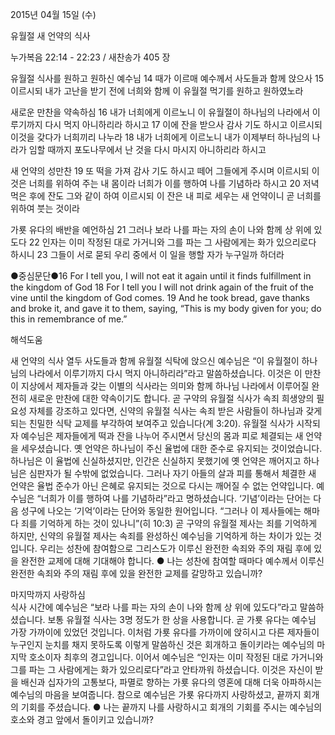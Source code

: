 2015년 04월 15일 (수)

유월절 새 언약의 식사



누가복음 22:14 - 22:23 / 새찬송가 405 장


유월절 식사를 원하고 원하신 예수님
14 때가 이르매 예수께서 사도들과 함께 앉으사 15 이르시되 내가 고난을 받기 전에 너희와 함께 이 유월절 먹기를 원하고 원하였노라 

새로운 만찬을 약속하심
16 내가 너희에게 이르노니 이 유월절이 하나님의 나라에서 이루기까지 다시 먹지 아니하리라 하시고 17 이에 잔을 받으사 감사 기도 하시고 이르시되 이것을 갖다가 너희끼리 나누라 18 내가 너희에게 이르노니 내가 이제부터 하나님의 나라가 임할 때까지 포도나무에서 난 것을 다시 마시지 아니하리라 하시고 

새 언약의 성만찬
19 또 떡을 가져 감사 기도 하시고 떼어 그들에게 주시며 이르시되 이것은 너희를 위하여 주는 내 몸이라 너희가 이를 행하여 나를 기념하라 하시고 20 저녁 먹은 후에 잔도 그와 같이 하여 이르시되 이 잔은 내 피로 세우는 새 언약이니 곧 너희를 위하여 붓는 것이라 

가룟 유다의 배반을 예언하심
21 그러나 보라 나를 파는 자의 손이 나와 함께 상 위에 있도다 22 인자는 이미 작정된 대로 가거니와 그를 파는 그 사람에게는 화가 있으리로다 하시니 23 그들이 서로 묻되 우리 중에서 이 일을 행할 자가 누구일까 하더라 

●중심문단●16 For I tell you, I will not eat it again until it finds fulfillment in the kingdom of God 18 For I tell you I will not drink again of the fruit of the vine until the kingdom of God comes. 19 And he took bread, gave thanks and broke it, and gave it to them, saying, “This is my body given for you; do this in remembrance of me.”

해석도움





새 언약의 식사 
열두 사도들과 함께 유월절 식탁에 앉으신 예수님은 “이 유월절이 하나님의 나라에서 이루기까지 다시 먹지 아니하리라”라고 말씀하셨습니다. 이것은 이 만찬이 지상에서 제자들과 갖는 이별의 식사라는 의미와 함께 하나님 나라에서 이루어질 완전히 새로운 만찬에 대한 약속이기도 합니다. 곧 구약의 유월절 식사가 속죄 희생양의 필요성 자체를 강조하고 있다면, 신약의 유월절 식사는 속죄 받은 사람들이 하나님과 갖게 되는 친밀한 식탁 교제를 부각하여 보여주고 있습니다(계 3:20). 유월절 식사가 시작되자 예수님은 제자들에게 떡과 잔을 나누어 주시면서 당신의 몸과 피로 체결되는 새 언약을 세우셨습니다. 옛 언약은 하나님이 주신 율법에 대한 준수로 유지되는 것이었습니다. 하나님은 이 율법에 신실하셨지만, 인간은 신실하지 못했기에 옛 언약은 깨어지고 하나님은 심판자가 될 수밖에 없었습니다. 그러나 자기 아들의 살과 피를 통해서 체결한 새 언약은 율법 준수가 아닌 은혜로 유지되는 것으로 다시는 깨어질 수 없는 언약입니다. 예수님은 “너희가 이를 행하여 나를 기념하라”라고 명하셨습니다. ‘기념’이라는 단어는 다음 성구에 나오는 ‘기억’이라는 단어와 동일한 원어입니다. “그러나 이 제사들에는 해마다 죄를 기억하게 하는 것이 있나니”(히 10:3) 곧 구약의 유월절 제사는 죄를 기억하게 하지만, 신약의 유월절 제사는 속죄를 완성하신 예수님을 기억하게 하는 차이가 있는 것입니다. 우리는 성찬에 참여함으로 그리스도가 이루신 완전한 속죄와 주의 재림 후에 있을 완전한 교제에 대해 기대해야 합니다.
● 나는 성찬에 참여할 때마다 예수께서 이루신 완전한 속죄와 주의 재림 후에 있을 완전한 교제를 갈망하고 있습니까?  

마지막까지 사랑하심  
식사 시간에 예수님은 “보라 나를 파는 자의 손이 나와 함께 상 위에 있도다”라고 말씀하셨습니다. 보통 유월절 식사는 3명 정도가 한 상을 사용합니다. 곧 가룟 유다는 예수님 가장 가까이에 있었던 것입니다. 이처럼 가룟 유다를 가까이에 앉히시고 다른 제자들이 누구인지 눈치를 채지 못하도록 이렇게 말씀하신 것은 회개하고 돌이키라는 예수님의 마지막 호소이자 최후의 경고입니다. 이어서 예수님은 “인자는 이미 작정된 대로 가거니와 그를 파는 그 사람에게는 화가 있으리로다”라고 안타까워 하셨습니다. 이것은 자신이 받을 배신과 십자가의 고통보다, 파멸로 향하는 가룟 유다의 영혼에 대해 더욱 아파하시는 예수님의 마음을 보여줍니다. 참으로 예수님은 가룟 유다까지 사랑하셨고, 끝까지 회개의 기회를 주셨습니다. 
● 나는 끝까지 나를 사랑하시고 회개의 기회를 주시는 예수님의 호소와 경고 앞에서 돌이키고 있습니까?